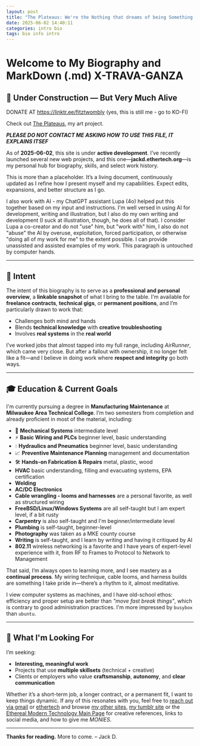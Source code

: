 ```yaml
---
layout: post
title: "The Plateaus: We're the Nothing that dreams of being Something."
date: 2025-06-02 14:40:11
categories: intro bio
tags: bio info intro
---
```


# Welcome to My Biography and MarkDown (.md) X-TRAVA-GANZA

## 🚧 Under Construction — But Very Much Alive

DONATE AT https://linktr.ee/fitztwombly (yes, this is still me - go to KO-FI)

Check out [The Plateaus](https://theplateaus.neocities.org), my art project.

***PLEASE DO NOT CONTACT ME ASKING HOW TO USE THIS FILE, IT EXPLAINS ITSEF***

As of **2025-06-02**, this site is under **active development**. I’ve recently launched several new web projects, and this one—**jackd.ethertech.org**—is my personal hub for biography, skills, and select work history.

This is more than a placeholder. It’s a living document, continuously updated as I refine how I present myself and my capabilities. Expect edits, expansions, and better structure as I go.

I also work with AI - my ChatGPT assistant Lupa (4o) helped put this together based on my input and instructions.  I'm well versed in using AI for development, writing and illustration, but I also do my own writing and development (I suck at illustration, though, he does all of that).  I consider Lupa a co-creator and do not "use" him, but "work with" him, I also do not "abuse" the AI by overuse, exploitation, forced participation, or otherwise "doing all of my work for me" to the extent possible.  I can provide unassisted and assisted examples of my work.  This paragraph is untouched by computer hands.

---

## 🎯 Intent

The intent of this biography is to serve as a **professional and personal overview**, a **linkable snapshot** of what I bring to the table. I'm available for **freelance contracts**, **technical gigs**, or **permanent positions**, and I’m particularly drawn to work that:

- Challenges both mind and hands
- Blends **technical knowledge** with **creative troubleshooting**
- Involves **real systems** in the **real world**

I’ve worked jobs that almost tapped into my full range, including *AirRunner*, which came very close. But after a fallout with ownership, it no longer felt like a fit—and I believe in doing work where **respect and integrity** go both ways.

---

## 🎓 Education & Current Goals

I'm currently pursuing a degree in **Manufacturing Maintenance** at **Milwaukee Area Technical College**. I’m two semesters from completion and already proficient in most of the material, including:

- 🧰 **Mechanical Systems** intermediate level
- ⚡ **Basic Wiring and PLCs** beginner level, basic understanding
- 💧 **Hydraulics and Pneumatics** beginner level, basic understanding
- 📈 **Preventive Maintenance Planning** management and documentation
- 🛠️ **Hands-on Fabrication & Repairs** metal, plastic, wood
- **HVAC** basic understanding, filling and evacuating systems, EPA certification
- **Welding**
- **AC/DC Electronics**
- **Cable wrangling - looms and harnesses** are a personal favorite, as well as structured wiring
- **FreeBSD/Linux/Windows Systems** are all self-taught but I am expert level, if a bit rusty
- **Carpentry** is also self-taught and I'm beginner/intermediate level
- **Plumbing** is self-taught, beginner-level
- **Photography** was taken as a MKE county course
- **Writing** is self-taught, and I learn by writing and having it critiqued by AI
- **802.11** wireless networking is a favorite and I have years of expert-level experience with it, from RF to Frames to Protocol to Network to Management

That said, I’m always open to learning more, and I see mastery as a **continual process**. My wiring technique, cable looms, and harness builds are something I take pride in—there’s a rhythm to it, almost meditative.

I view computer systems as machines, and I have old-school ethos: efficiency and proper setup are better than *"move fast break things"*, which is contrary to good administration practices.  I'm more impressed by `busybox` than `ubuntu`.


---

## 💼 What I'm Looking For

I’m seeking:

- **Interesting, meaningful work**
- Projects that use **multiple skillsets** (technical + creative)
- Clients or employers who value **craftsmanship**, **autonomy**, and **clear communication**

Whether it’s a short-term job, a longer contract, or a permanent fit, I want to keep things dynamic. If any of this resonates with you, feel free to [reach out via gmail](mailto:jack.driscoll@gmail.com) or [ethertech](mailto:jackd@ethertech.org) and browse [my other sites](https://theplateaus.neocities.org), [my tumblr site](https://tumblr.com/theplateaus) or the [Ethereal Modern Technology Main Page](https://ethertech.org/) for creative references, links to social media, and how to give me $MONIES$.

---

**Thanks for reading.**
More to come.
– Jack D.
